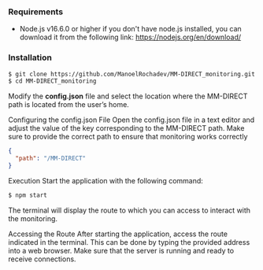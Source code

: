 ### Requirements
- Node.js v16.6.0 or higher
if you don't have node.js installed, you can download it from the following link: https://nodejs.org/en/download/

### Installation 
```bash
$ git clone https://github.com/ManoelRochadev/MM-DIRECT_monitoring.git
$ cd MM-DIRECT_monitoring 
```

Modify the **config.json** file and select the location where the MM-DIRECT path is located from the user’s home.

Configuring the config.json File Open the config.json file in a text editor and adjust the value of the key corresponding to the MM-DIRECT path. Make sure to provide the correct path to ensure that monitoring works correctly

```json
{
  "path": "/MM-DIRECT"
}
```

Execution Start the application with the following command:
```bash
$ npm start
```

The terminal will display the route to which you can access to interact with the monitoring.

Accessing the Route After starting the application, access the route indicated in the terminal. This can be done by typing the provided address into a web browser. Make sure that the server is running and ready to receive connections.
